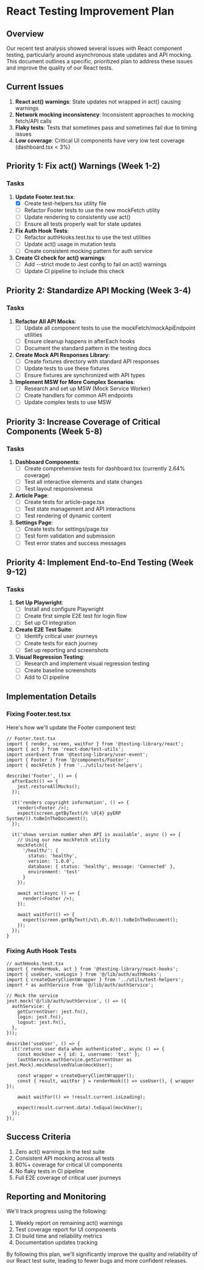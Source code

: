 # React Testing Improvement Plan

## Overview

Our recent test analysis showed several issues with React component testing, particularly around asynchronous state updates and API mocking. This document outlines a specific, prioritized plan to address these issues and improve the quality of our React tests.

## Current Issues

1. **React act() warnings**: State updates not wrapped in act() causing warnings
2. **Network mocking inconsistency**: Inconsistent approaches to mocking fetch/API calls
3. **Flaky tests**: Tests that sometimes pass and sometimes fail due to timing issues
4. **Low coverage**: Critical UI components have very low test coverage (dashboard.tsx < 3%)

## Priority 1: Fix act() Warnings (Week 1-2)

### Tasks

1. **Update Footer.test.tsx**: 
   - [x] Create test-helpers.tsx utility file
   - [ ] Refactor Footer tests to use the new mockFetch utility
   - [ ] Update rendering to consistently use act()
   - [ ] Ensure all tests properly wait for state updates

2. **Fix Auth Hook Tests**:
   - [ ] Refactor authHooks.test.tsx to use the test utilities
   - [ ] Update act() usage in mutation tests
   - [ ] Create consistent mocking pattern for auth service

3. **Create CI check for act() warnings**:
   - [ ] Add --strict mode to Jest config to fail on act() warnings
   - [ ] Update CI pipeline to include this check

## Priority 2: Standardize API Mocking (Week 3-4)

### Tasks

1. **Refactor All API Mocks**:
   - [ ] Update all component tests to use the mockFetch/mockApiEndpoint utilities
   - [ ] Ensure cleanup happens in afterEach hooks
   - [ ] Document the standard pattern in the testing docs

2. **Create Mock API Responses Library**:
   - [ ] Create fixtures directory with standard API responses
   - [ ] Update tests to use these fixtures
   - [ ] Ensure fixtures are synchronized with API types

3. **Implement MSW for More Complex Scenarios**:
   - [ ] Research and set up MSW (Mock Service Worker)
   - [ ] Create handlers for common API endpoints
   - [ ] Update complex tests to use MSW

## Priority 3: Increase Coverage of Critical Components (Week 5-8)

### Tasks

1. **Dashboard Components**:
   - [ ] Create comprehensive tests for dashboard.tsx (currently 2.64% coverage)
   - [ ] Test all interactive elements and state changes
   - [ ] Test layout responsiveness

2. **Article Page**:
   - [ ] Create tests for article-page.tsx
   - [ ] Test state management and API interactions
   - [ ] Test rendering of dynamic content

3. **Settings Page**:
   - [ ] Create tests for settings/page.tsx
   - [ ] Test form validation and submission
   - [ ] Test error states and success messages

## Priority 4: Implement End-to-End Testing (Week 9-12)

### Tasks

1. **Set Up Playwright**:
   - [ ] Install and configure Playwright
   - [ ] Create first simple E2E test for login flow
   - [ ] Set up CI integration

2. **Create E2E Test Suite**:
   - [ ] Identify critical user journeys
   - [ ] Create tests for each journey
   - [ ] Set up reporting and screenshots

3. **Visual Regression Testing**:
   - [ ] Research and implement visual regression testing
   - [ ] Create baseline screenshots
   - [ ] Add to CI pipeline

## Implementation Details

### Fixing Footer.test.tsx

Here's how we'll update the Footer component test:

```tsx
// Footer.test.tsx
import { render, screen, waitFor } from '@testing-library/react';
import { act } from 'react-dom/test-utils';
import userEvent from '@testing-library/user-event';
import { Footer } from '@/components/Footer';
import { mockFetch } from '../utils/test-helpers';

describe('Footer', () => {
  afterEach(() => {
    jest.restoreAllMocks();
  });

  it('renders copyright information', () => {
    render(<Footer />);
    expect(screen.getByText(/© \d{4} pyERP System/)).toBeInTheDocument();
  });

  it('shows version number when API is available', async () => {
    // Using our new mockFetch utility
    mockFetch({
      '/health/': { 
        status: 'healthy', 
        version: '1.0.0',
        database: { status: 'healthy', message: 'Connected' },
        environment: 'test' 
      }
    });

    await act(async () => {
      render(<Footer />);
    });

    await waitFor(() => {
      expect(screen.getByText(/v1\.0\.0/)).toBeInTheDocument();
    });
  });
}
```

### Fixing Auth Hook Tests

```tsx
// authHooks.test.tsx
import { renderHook, act } from '@testing-library/react-hooks';
import { useUser, useLogin } from '@/lib/auth/authHooks';
import { createQueryClientWrapper } from '../utils/test-helpers';
import * as authService from '@/lib/auth/authService';

// Mock the service
jest.mock('@/lib/auth/authService', () => ({
  authService: {
    getCurrentUser: jest.fn(),
    login: jest.fn(),
    logout: jest.fn(),
  },
}));

describe('useUser', () => {
  it('returns user data when authenticated', async () => {
    const mockUser = { id: 1, username: 'test' };
    (authService.authService.getCurrentUser as jest.Mock).mockResolvedValue(mockUser);
    
    const wrapper = createQueryClientWrapper();
    const { result, waitFor } = renderHook(() => useUser(), { wrapper });
    
    await waitFor(() => !result.current.isLoading);
    
    expect(result.current.data).toEqual(mockUser);
  });
});
```

## Success Criteria

1. Zero act() warnings in the test suite
2. Consistent API mocking across all tests
3. 80%+ coverage for critical UI components
4. No flaky tests in CI pipeline
5. Full E2E coverage of critical user journeys

## Reporting and Monitoring

We'll track progress using the following:

1. Weekly report on remaining act() warnings
2. Test coverage report for UI components
3. CI build time and reliability metrics
4. Documentation updates tracking

By following this plan, we'll significantly improve the quality and reliability of our React test suite, leading to fewer bugs and more confident releases. 